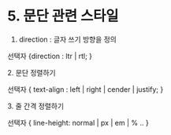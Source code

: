# 5. 문단 관련 스타일



1. direction : 글자 쓰기 방향을 정의

선택자 {direction : ltr | rtl; }

2\. 문단 정렬하기

선택자 { text-align : left | right | cender | justify; }

3\. 줄 간격 정렬하기

선택자 { line-height: normal | px | em | % .. }
